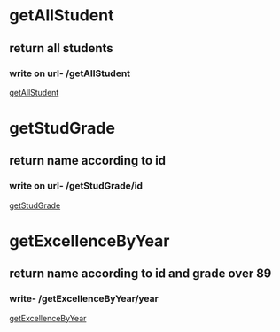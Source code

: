 # getAllStudent

## return all students

### write on url- /getAllStudent

[getAllStudent](https://hw2-new.herokuapp.com/getAllStudent)  

# getStudGrade

## return name according to id

### write on url- /getStudGrade/id

[getStudGrade](https://hw2-new.herokuapp.com/getStudGrade/12345)  

# getExcellenceByYear

## return name according to id and grade over 89

### write- /getExcellenceByYear/year

[getExcellenceByYear](https://hw2-new.herokuapp.com/getExcellenceByYear/2000)
